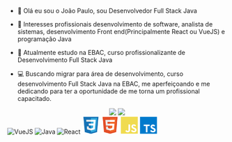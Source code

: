 - 👋 Olá eu sou o João Paulo, sou Desenvolvedor Full Stack Java
- 👀 Interesses profissionais desenvolvimento de software, analista de sistemas, desenvolvimento Front end(Principalmente React ou VueJS) e programação Java
- 🌱 Atualmente estudo na EBAC, curso profissionalizante de Desenvolvimento Full Stack Java 

- 💻 Buscando migrar para área de desenvolvimento, curso desenvolvimento Full Stack Java na EBAC, me aperfeiçoando e me dedicando para ter a oportunidade de me torna um profissional capacitado.

<!---
JoaopauloDevJ/JoaopauloDevJ is a ✨ special ✨ repository because its `README.md` (this file) appears on your GitHub profile.
You can click the Preview link to take a look at your changes.
--->


<div align='center'>
    <img height='175px' src="https://github-readme-stats.vercel.app/api?username=JoaopauloDevJ&show_icons=true&theme=dracula&include_all_commits=true&count_private=true" />
    <img height='175px' src="https://github-readme-stats.vercel.app/api/top-langs/?username=JoaopauloDevJ&layout=compact&langs_count=7&theme=dracula" />
</div>

<div display='flex'>
<img height='40px' src='https://upload.wikimedia.org/wikipedia/commons/thumb/9/95/Vue.js_Logo_2.svg/1200px-Vue.js_Logo_2.svg.png' alt='VueJS' />
    <img height='40px' src='https://logos-world.net/wp-content/uploads/2022/07/Java-Logo.png' alt='Java' />
    <img height='40px' src='https://upload.wikimedia.org/wikipedia/commons/thumb/a/a7/React-icon.svg/1200px-React-icon.svg.png' alt='React' />
    <img height='40px' src='https://raw.githubusercontent.com/devicons/devicon/master/icons/css3/css3-original.svg' alt='CSS' />
    <img height='40px' src='https://raw.githubusercontent.com/devicons/devicon/master/icons/html5/html5-original.svg' alt='HTML' />
    <img height='40px' src='https://raw.githubusercontent.com/devicons/devicon/master/icons/javascript/javascript-plain.svg' alt='Javascript' />
    <img height='40px' src='https://raw.githubusercontent.com/devicons/devicon/master/icons/typescript/typescript-plain.svg' alt='Typescript'/>
</div>
